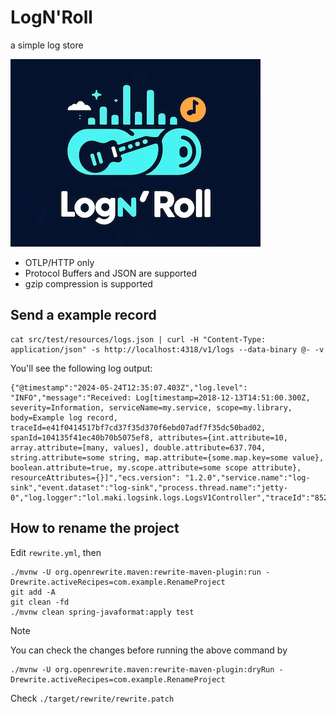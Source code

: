 # LogN'Roll

a simple log store

![logo](./logo.png)

* OTLP/HTTP only
* Protocol Buffers and JSON are supported
* gzip compression is supported

## Send a example record

```
cat src/test/resources/logs.json | curl -H "Content-Type: application/json" -s http://localhost:4318/v1/logs --data-binary @- -v
```

You'll see the following log output:

```
{"@timestamp":"2024-05-24T12:35:07.403Z","log.level": "INFO","message":"Received: Log[timestamp=2018-12-13T14:51:00.300Z, severity=Information, serviceName=my.service, scope=my.library, body=Example log record, traceId=e41f0414517bf7cd37f35d370f6ebd07adf7f35dc50bad02, spanId=104135f41ec40b70b5075ef8, attributes={int.attribute=10, array.attribute=[many, values], double.attribute=637.704, string.attribute=some string, map.attribute={some.map.key=some value}, boolean.attribute=true, my.scope.attribute=some scope attribute}, resourceAttributes={}]","ecs.version": "1.2.0","service.name":"log-sink","event.dataset":"log-sink","process.thread.name":"jetty-0","log.logger":"lol.maki.logsink.logs.LogsV1Controller","traceId":"8526466c9726900f784b2aad01ef9eca","spanId":"21a72f7dc28ffbbe"}
```

## How to rename the project

Edit `rewrite.yml`, then

```
./mvnw -U org.openrewrite.maven:rewrite-maven-plugin:run -Drewrite.activeRecipes=com.example.RenameProject
git add -A
git clean -fd
./mvnw clean spring-javaformat:apply test 
```

> [!NOTE]
> You can check the changes before running the above command by
> ```
> ./mvnw -U org.openrewrite.maven:rewrite-maven-plugin:dryRun -Drewrite.activeRecipes=com.example.RenameProject
> ```
> Check `./target/rewrite/rewrite.patch`
